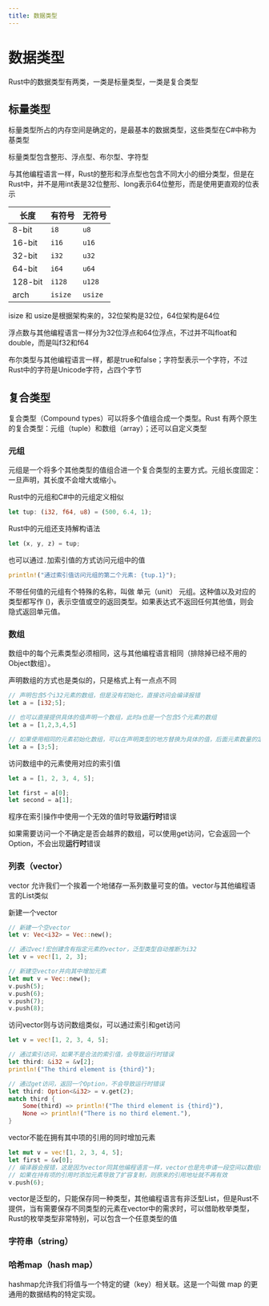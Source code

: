```yaml
---
title: 数据类型
---
```


# 数据类型

Rust中的数据类型有两类，一类是标量类型，一类是复合类型

## 标量类型

标量类型所占的内存空间是确定的，是最基本的数据类型，这些类型在C#中称为基类型

标量类型包含整形、浮点型、布尔型、字符型

与其他编程语言一样，Rust的整形和浮点型也包含不同大小的细分类型，但是在Rust中，并不是用int表是32位整形、long表示64位整形，而是使用更直观的位表示


| 长度   | 有符号   | 无符号   |
|---------|---------|----------|
| 8-bit   | `i8`    | `u8`     |
| 16-bit  | `i16`   | `u16`    |
| 32-bit  | `i32`   | `u32`    |
| 64-bit  | `i64`   | `u64`    |
| 128-bit | `i128`  | `u128`   |
| arch    | `isize` | `usize`  |

isize 和 usize是根据架构来的，32位架构是32位，64位架构是64位

浮点数与其他编程语言一样分为32位浮点和64位浮点，不过并不叫float和double，而是叫f32和f64

布尔类型与其他编程语言一样，都是true和false；字符型表示一个字符，不过Rust中的字符是Unicode字符，占四个字节

## 复合类型

复合类型（Compound types）可以将多个值组合成一个类型。Rust 有两个原生的复合类型：元组（tuple）和数组（array）；还可以自定义类型

### 元组

元组是一个将多个其他类型的值组合进一个复合类型的主要方式。元组长度固定：一旦声明，其长度不会增大或缩小。

Rust中的元组和C#中的元组定义相似
```rust
let tup: (i32, f64, u8) = (500, 6.4, 1);
```

Rust中的元组还支持解构语法
```rust
let (x, y, z) = tup;
```
也可以通过`.`加索引值的方式访问元组中的值
```rust
println!("通过索引值访问元组的第二个元素: {tup.1}");
```

不带任何值的元组有个特殊的名称，叫做 单元（unit） 元组。这种值以及对应的类型都写作 ()，表示空值或空的返回类型。如果表达式不返回任何其他值，则会隐式返回单元值。

### 数组

数组中的每个元素类型必须相同，这与其他编程语言相同（排除掉已经不用的Object数组）。

声明数组的方式也是类似的，只是格式上有一点点不同

```rust
// 声明包含5个i32元素的数组，但是没有初始化，直接访问会编译报错
let a = [i32;5];

// 也可以直接提供具体的值声明一个数组，此时a也是一个包含5个元素的数组
let a = [1,2,3,4,5]

// 如果使用相同的元素初始化数组，可以在声明类型的地方替换为具体的值，后面元素数量的定义不变，会初始化为一个包含了指定数量，所有元素都初始化为提供的具体的值的数组
let a = [3;5];
```

访问数组中的元素使用对应的索引值

```rust
let a = [1, 2, 3, 4, 5];

let first = a[0];
let second = a[1];
```

程序在索引操作中使用一个无效的值时导致**运行时**错误

如果需要访问一个不确定是否会越界的数组，可以使用get访问，它会返回一个Option，不会出现**运行时**错误

### 列表（vector）

vector 允许我们一个挨着一个地储存一系列数量可变的值。vector与其他编程语言的List类似

新建一个vector
```rust
// 新建一个空vector
let v: Vec<i32> = Vec::new();

// 通过vec!宏创建含有指定元素的vector，泛型类型自动推断为i32
let v = vec![1, 2, 3];

// 新建空vector并向其中增加元素
let mut v = Vec::new();
v.push(5);
v.push(6);
v.push(7);
v.push(8);

```

访问vector则与访问数组类似，可以通过索引和get访问

```rust
let v = vec![1, 2, 3, 4, 5];

// 通过索引访问，如果不是合法的索引值，会导致运行时错误
let third: &i32 = &v[2];
println!("The third element is {third}");

// 通过get访问，返回一个Option，不会导致运行时错误
let third: Option<&i32> = v.get(2);
match third {
    Some(third) => println!("The third element is {third}"),
    None => println!("There is no third element."),
}
```

vector不能在拥有其中项的引用的同时增加元素
```rust
let mut v = vec![1, 2, 3, 4, 5];
let first = &v[0];
// 编译器会报错，这是因为vector同其他编程语言一样，vector也是先申请一段空间以数组的方式保存，如果新增元素时容量不够，就申请一个更大的数组空间，将目前的元素复制过去
// 如果在持有项的引用时添加元素导致了扩容复制，则原来的引用地址就不再有效
v.push(6);
```

vector是泛型的，只能保存同一种类型，其他编程语言有非泛型List，但是Rust不提供，当有需要保存不同类型的元素在vector中的需求时，可以借助枚举类型，Rust的枚举类型非常特别，可以包含一个任意类型的值

### 字符串（string）



### 哈希map（hash map）

hashmap允许我们将值与一个特定的键（key）相关联。这是一个叫做 map 的更通用的数据结构的特定实现。


